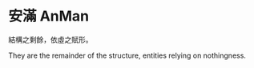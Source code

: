 # 安滿 AnMan

結構之剩餘，依虛之賦形。

They are the remainder of the structure, entities relying on nothingness.
